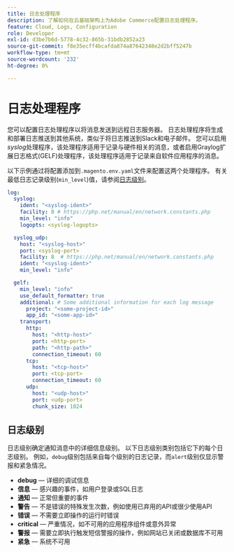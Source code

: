 ```yaml
---
title: 日志处理程序
description: 了解如何在云基础架构上为Adobe Commerce配置日志处理程序。
feature: Cloud, Logs, Configuration
role: Developer
exl-id: d3be7b6d-5778-4c32-865b-31bdb2852a23
source-git-commit: f8e35ecff4bcafda874a87642348e2d2bff5247b
workflow-type: tm+mt
source-wordcount: '232'
ht-degree: 0%

---
```


# 日志处理程序

您可以配置日志处理程序以将消息发送到远程日志服务器。 日志处理程序将生成和部署日志推送到其他系统，类似于将日志推送到Slack和电子邮件。 您可以启用&#x200B;_syslog_&#x200B;处理程序，该处理程序适用于记录与硬件相关的消息，或者启用Graylog扩展日志格式(GELF)处理程序，该处理程序适用于记录来自软件应用程序的消息。

以下示例通过将配置添加到`.magento.env.yaml`文件来配置这两个处理程序。 有关最低日志记录级别(`min_level`)值，请参阅[日志级别](#log-levels)。

```yaml
log:
  syslog:
    ident: "<syslog-ident>"
    facility: 8 # https://php.net/manual/en/network.constants.php
    min_level: "info"
    logopts: <syslog-logopts>

  syslog_udp:
    host: "<syslog-host>"
    port: <syslog-port>
    facility: 8  # https://php.net/manual/en/network.constants.php
    ident: "<syslog-ident>"
    min_level: "info"

  gelf:
    min_level: "info"
    use_default_formatter: true
    additional: # Some additional information for each log message
      project: "<some-project-id>"
      app_id: "<some-app-id>"
    transport:
      http:
        host: "<http-host>"
        port: <http-port>
        path: "<http-path>"
        connection_timeout: 60
      tcp:
        host: "<tcp-host>"
        port: <tcp-port>
        connection_timeout: 60
      udp:
        host: "<udp-host>"
        port: <udp-port>
        chunk_size: 1024
```

## 日志级别

日志级别确定通知消息中的详细信息级别。 以下日志级别类别包括它下的每个日志级别。 例如，`debug`级别包括来自每个级别的日志记录，而`alert`级别仅显示警报和紧急情况。

- **debug** — 详细的调试信息
- **信息** — 感兴趣的事件，如用户登录或SQL日志
- **通知** — 正常但重要的事件
- **警告** — 不是错误的特殊发生次数，例如使用已弃用的API或很少使用API
- **错误** — 不需要立即操作的运行时错误
- **critical** — 严重情况，如不可用的应用程序组件或意外异常
- **警报** — 需要立即执行触发短信警报的操作，例如网站已关闭或数据库不可用
- **紧急** — 系统不可用
